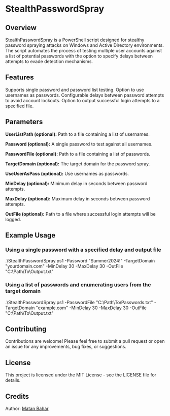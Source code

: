 # StealthPasswordSpray

## Overview

StealthPasswordSpray is a PowerShell script designed for stealthy password spraying attacks on Windows and Active Directory environments. The script automates the process of testing multiple user accounts against a list of potential passwords with the option to specify delays between attempts to evade detection mechanisms.

## Features

Supports single password and password list testing.
Option to use usernames as passwords.
Configurable delays between password attempts to avoid account lockouts.
Option to output successful login attempts to a specified file.

## Parameters

**UserListPath (optional):** Path to a file containing a list of usernames.

**Password (optional):** A single password to test against all usernames.

**PasswordFile (optional):** Path to a file containing a list of passwords.

**TargetDomain (optional):** The target domain for the password spray.

**UseUserAsPass (optional):** Use usernames as passwords.

**MinDelay (optional):** Minimum delay in seconds between password attempts.

**MaxDelay (optional):** Maximum delay in seconds between password attempts.

**OutFile (optional):** Path to a file where successful login attempts will be logged.

## Example Usage
### Using a single password with a specified delay and output file
.\StealthPasswordSpray.ps1 -Password "Summer2024!" -TargetDomain "yourdomain.com" -MinDelay 30 -MaxDelay 30 -OutFile "C:\Path\To\Output.txt"

### Using a list of passwords and enumerating users from the target domain
.\StealthPasswordSpray.ps1 -PasswordFile "C:\Path\To\Passwords.txt" -TargetDomain "example.com" -MinDelay 30 -MaxDelay 30 -OutFile "C:\Path\To\Output.txt"

## Contributing
Contributions are welcome! Please feel free to submit a pull request or open an issue for any improvements, bug fixes, or suggestions.

## License
This project is licensed under the MIT License - see the LICENSE file for details.

## Credits
Author: [Matan Bahar](https://www.linkedin.com/in/matan-bahar-66460a1b0/)
